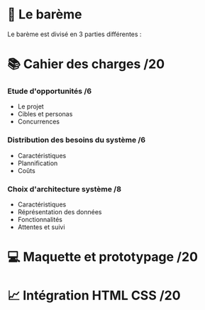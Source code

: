 # 📎 Le barème 

Le barème est divisé en 3 parties différentes :

# 📚 Cahier des charges /20

### Etude d'opportunités /6
- Le projet 
- Cibles et personas
- Concurrences

### Distribution des besoins du système /6
- Caractéristiques 
- Plannification
- Coûts

### Choix d'architecture système /8
- Caractéristiques
- Réprésentation des données
- Fonctionnalités
- Attentes et suivi



# 💻 Maquette et prototypage /20

# 📈 Intégration HTML CSS /20